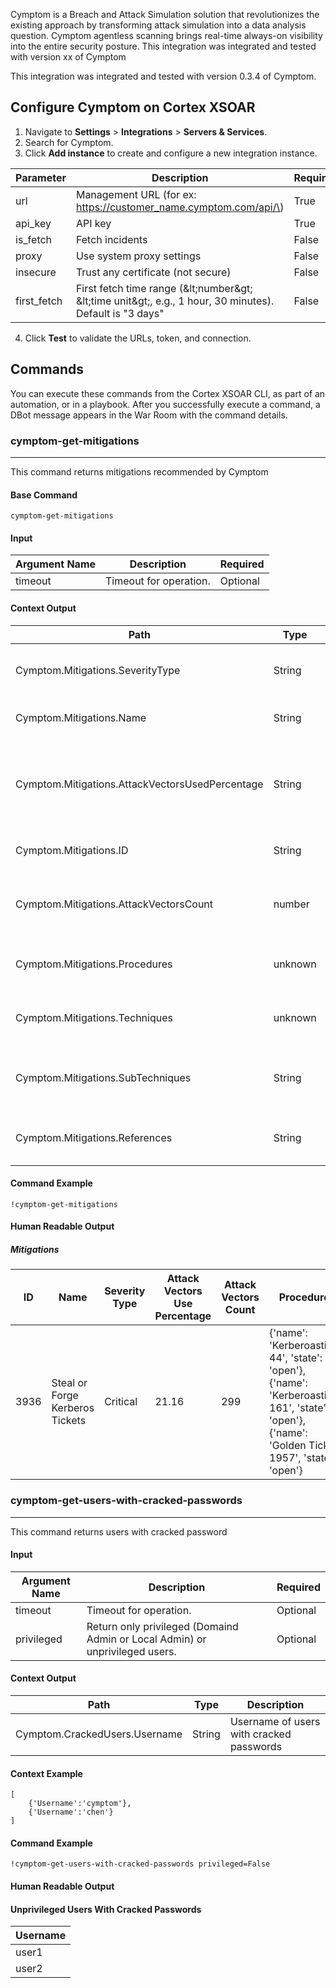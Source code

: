 Cymptom is a Breach and Attack Simulation solution that revolutionizes the existing approach by transforming attack simulation into a data analysis question. Cymptom agentless scanning brings real-time always-on visibility into the entire security posture.
This integration was integrated and tested with version xx of Cymptom

This integration was integrated and tested with version 0.3.4 of Cymptom.

## Configure Cymptom on Cortex XSOAR

1. Navigate to **Settings** > **Integrations** > **Servers & Services**.
2. Search for Cymptom.
3. Click **Add instance** to create and configure a new integration instance.

| **Parameter** | **Description** | **Required** |
| --- | --- | --- |
| url | Management URL \(for ex: https://customer_name.cymptom.com/api/\) | True |
| api_key | API key | True |
| is_fetch | Fetch incidents | False |
| proxy | Use system proxy settings | False |
| insecure | Trust any certificate \(not secure\) | False |
| first_fetch | First fetch time range \(&amp;lt;number&amp;gt; &amp;lt;time unit&amp;gt;, e.g., 1 hour, 30 minutes\). Default is "3 days" | False |

4. Click **Test** to validate the URLs, token, and connection.
## Commands
You can execute these commands from the Cortex XSOAR CLI, as part of an automation, or in a playbook.
After you successfully execute a command, a DBot message appears in the War Room with the command details.
### cymptom-get-mitigations
***
This command returns mitigations recommended by Cymptom


#### Base Command

`cymptom-get-mitigations`
#### Input

| **Argument Name** | **Description** | **Required** |
| --- | --- | --- |
| timeout | Timeout for operation. | Optional | 


#### Context Output

| **Path** | **Type** | **Description** |
| --- | --- | --- |
| Cymptom.Mitigations.SeverityType | String | The severity of the mitigation | 
| Cymptom.Mitigations.Name | String | The name of the mitigation | 
| Cymptom.Mitigations.AttackVectorsUsedPercentage | String | The percentage of attack vectors used that can be mitigated | 
| Cymptom.Mitigations.ID | String | The mitigation's ID | 
| Cymptom.Mitigations.AttackVectorsCount | number | The attack vectors counts that can be mitigated | 
| Cymptom.Mitigations.Procedures | unknown | Procedures relevant for this mitigation | 
| Cymptom.Mitigations.Techniques | unknown | Techniques relevant for this mitigation | 
| Cymptom.Mitigations.SubTechniques | String | Sub Techniques relevant for this mitigation | 
| Cymptom.Mitigations.References | String | References relevant for this mitigation | 


#### Command Example
``` 
!cymptom-get-mitigations
```

#### Human Readable Output
##### Mitigations
|ID|Name|Severity Type|Attack Vectors Use Percentage|Attack Vectors Count|Procedures|Techniques|Sub Techniques|References|
|---|---|---|---|---|---|---|---|---|
| 3936 | Steal or Forge Kerberos Tickets | Critical | 21.16 | 299 | {'name': 'Kerberoasting-44', 'state': 'open'},<br>{'name': 'Kerberoasting-161', 'state': 'open'},<br>{'name': 'Golden Ticket-1957', 'state': 'open'} | Encrypt Sensitive Information,<br>Privileged Account Management,<br>Active Directory Configuration,<br>Password Policies | {'id': 304, 'name': 'Kerberoasting'}|
### cymptom-get-users-with-cracked-passwords
***
This command returns users with cracked password
#### Input

| **Argument Name** | **Description** | **Required** |
| --- | --- | --- |
| timeout | Timeout for operation. | Optional | 
| privileged | Return only privileged (Domaind Admin or Local Admin) or unprivileged users. | Optional | 


#### Context Output

| **Path** | **Type** | **Description** |
| --- | --- | --- |
| Cymptom.CrackedUsers.Username | String | Username of users with cracked passwords | 

#### Context Example

```
[
    {'Username':'cymptom'},
    {'Username':'chen'}
]
```

#### Command Example
```
!cymptom-get-users-with-cracked-passwords privileged=False 
```


#### Human Readable Output
#### Unprivileged Users With Cracked Passwords
|Username|
|---|
| user1 |
| user2 |


